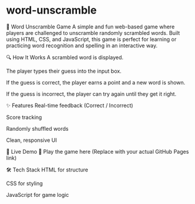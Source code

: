 # word-unscramble
🧩 Word Unscramble Game
A simple and fun web-based game where players are challenged to unscramble randomly scrambled words. Built using HTML, CSS, and JavaScript, this game is perfect for learning or practicing word recognition and spelling in an interactive way.

🔍 How It Works
A scrambled word is displayed.

The player types their guess into the input box.

If the guess is correct, the player earns a point and a new word is shown.

If the guess is incorrect, the player can try again until they get it right.

✨ Features
Real-time feedback (Correct / Incorrect)

Score tracking

Randomly shuffled words

Clean, responsive UI

🚀 Live Demo
🔗 Play the game here
(Replace with your actual GitHub Pages link)

🛠️ Tech Stack
HTML for structure

CSS for styling

JavaScript for game logic


